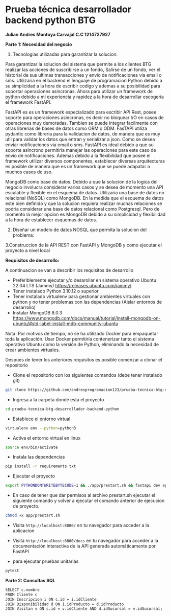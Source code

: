 # Prueba técnica desarrollador backend python BTG

**Julian Andres Montoya Carvajal C.C 1214727927**

**Parte 1: Necesidad del negocio**

1. Tecnologias utilizadas para garantizar la solucion:

Para garantizar la solucion del sistema que permite a los clientes BTG realizar las acciones de suscribirse a un fondo, Salirse de un fondo, ver el historial de sus ultimas transacciones y envio de notificaciones via email o sms. Utilizaria en el backend el lenguaje de programacion Python debido a su simplicidad a la hora de escribir codigo y ademas a su posibilidad para soportar operaciones asincronas. Ahora para utilizar un framework de python debido a mi experiencia y rapidez a la hora de desarrollar escogeria el framework FastAPI. 

FastAPI es es un framework especializado para escribir API Rest, posee soporte para operaciones asincronas, es decir no bloquear I/O en casos de operaciones muy demoradas. Tambien se puede integrar facilmente con otras librerias de bases de datos como ORM o ODM. FasTAPI utiliza pydantic como libreria para la validacion de datos, de manera que es muy util para validar los datos que entran y serializar a json. Como se desea enviar notificaciones via email o sms. FastAPI es ideal debido a que su soporte asincrono permitiria manejar las operaciones para este caso de envio de notificaciones. Ademas debido a la flexibilidad que posee el framework utilizar diversos componentes, establecer diversas arquitecturas es posible de manera que es un framework que se puede adapatar a muchos casos de uso.

MongoDB como base de datos. Debido a que la solucion de la logica del negocio involucra considerar varios casos y se desea de momento una API escalable y flexible en el esquema de datos. Utilizaria una base de datos no relacional (NoSQL) como MongoDB. En la medida que el esquema de datos este bien definido y que la solucion requiera realizar muchas relaciones se podria considerar una base de datos relacional como Postgresql. Pero de momento la mejor opcion es MongoDB debido a su simplicidad y flexibilidad a la hora de establecer esquemas de datos.

2. Diseñar un modelo de datos NOSQL que permita la solucion del problema:

3.Construccion de la API REST con FastAPI y MongoDB y como ejecutar el proyecto a nivel local

**Requisitos de desarrollo:**

A continuacion se van a describir los requisitos de desarrollo

* Preferiblemente ejecutar y/o desarollar en sistema operativo Ubuntu 22.04 LTS (Jammy) https://releases.ubuntu.com/jammy/
* Tener instalado Python 3.10.12 o superior
* Tener instalado virtualenv para gestionar ambientes virtuales con python y no tener problemas con las dependencias (Aislar entornos de desarrollo)
* Instalar MongoDB 8.0.3 https://www.mongodb.com/docs/manual/tutorial/install-mongodb-on-ubuntu/#std-label-install-mdb-community-ubuntu

Nota: Por motivos de tiempo, no se ha utilizado Docker para empaquetar toda la aplicación. Usar Docker permitiría contenerizar tanto el sistema operativo Ubuntu como la versión de Python, eliminando la necesidad de crear ambientes virtuales.

Despues de tener los anteriores requisitos es posible comenzar a clonar el repositorio

* Clone el repositorio con los siguientes comandos (debe tener instalado git)

```bash
git clone https://github.com/andresprogramacion123/prueba-tecnica-btg-desarrollador-backend-python.git
```

* Ingresa a la carpeta donde esta el proyecto

```bash
cd prueba-tecnica-btg-desarrollador-backend-python
```

* Establece el entorno virtual

```bash
virtualenv env --python=python3
```

* Activa el entorno virtual en linux

```bash
source env/bin/activate
```

* Instala las dependencias

```bash
pip install -r requirements.txt
```

* Ejecutar el proyecto

```bash
export PYTHONDONTWRITEBYTECODE=1 && ./app/prestart.sh && fastapi dev app/main.py
```

* En caso de tener que dar permisos al archivo prestart.sh ejecutar el siguiente comando y volver a ejecutar el comando anterior de ejecucion de proyecto.

```bash
chmod +x app/prestart.sh
```

* Visita `http://localhost:8000/` en tu navegador para acceder a la aplicacion

* Visita `http://localhost:8000/docs` en tu navegador para acceder a la documentación interactiva de la API generada automáticamente por FastAPI

* para ejecutar pruebas unitarias

```bash
pytest
```

**Parte 2: Consultas SQL**

```bash
SELECT c.nombre
FROM Cliente c
JOIN Inscripcion i ON c.id = i.idCliente
JOIN Disponibilidad d ON i.idProducto = d.idProducto
JOIN Visitan v ON c.id = v.idCliente AND d.idSucursal = v.idSucursal;
```